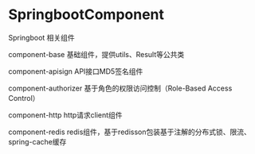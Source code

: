 # SpringbootComponent
Springboot 相关组件

component-base 基础组件，提供utils、Result等公共类

component-apisign API接口MD5签名组件

component-authorizer 基于角色的权限访问控制（Role-Based Access Control）

component-http http请求client组件

component-redis redis组件，基于redisson包装基于注解的分布式锁、限流、spring-cache缓存


